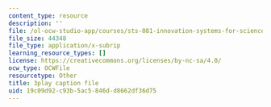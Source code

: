 ```yaml
---
content_type: resource
description: ''
file: /ol-ocw-studio-app/courses/sts-081-innovation-systems-for-science-technology-energy-manufacturing-and-health-spring-2017/19c09d92c93b5ac5846dd8662df36d75_on1rmY3Tw5U.vtt
file_size: 44348
file_type: application/x-subrip
learning_resource_types: []
license: https://creativecommons.org/licenses/by-nc-sa/4.0/
ocw_type: OCWFile
resourcetype: Other
title: 3play caption file
uid: 19c09d92-c93b-5ac5-846d-d8662df36d75
---
```


